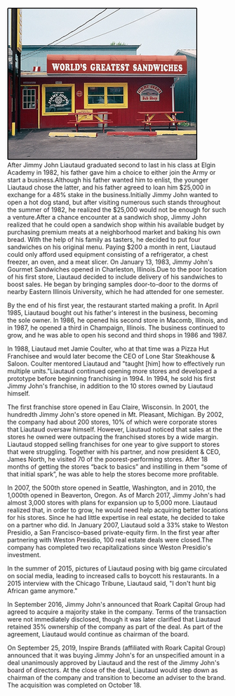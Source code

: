 ![original store](JJ_original_store_010314.webp)  
After Jimmy John Liautaud graduated second to last in his class at Elgin Academy in 1982, his father gave him a choice to either join the Army or start a business.Although his father wanted him to enlist, the younger Liautaud chose the latter, and his father agreed to loan him $25,000 in exchange for a 48% stake in the business.Initially Jimmy John wanted to open a hot dog stand, but after visiting numerous such stands throughout the summer of 1982, he realized the $25,000 would not be enough for such a venture.After a chance encounter at a sandwich shop, Jimmy John realized that he could open a sandwich shop within his available budget by purchasing premium meats at a neighborhood market and baking his own bread. With the help of his family as tasters, he decided to put four sandwiches on his original menu. Paying $200 a month in rent, Liautaud could only afford used equipment consisting of a refrigerator, a chest freezer, an oven, and a meat slicer.
On January 13, 1983, Jimmy John's Gourmet Sandwiches opened in Charleston, Illinois.Due to the poor location of his first store, Liautaud decided to include delivery of his sandwiches to boost sales. He began by bringing samples door-to-door to the dorms of nearby Eastern Illinois University, which he had attended for one semester.

By the end of his first year, the restaurant started making a profit. In April 1985, Liautaud bought out his father's interest in the business, becoming the sole owner. In 1986, he opened his second store in Macomb, Illinois, and in 1987, he opened a third in Champaign, Illinois. The business continued to grow, and he was able to open his second and third shops in 1986 and 1987.

In 1988, Liautaud met Jamie Coulter, who at that time was a Pizza Hut Franchisee and would later become the CEO of Lone Star Steakhouse & Saloon. Coulter mentored Liautaud and "taught [him] how to effectively run multiple units."Liautaud continued opening more stores and developed a prototype before beginning franchising in 1994. In 1994, he sold his first Jimmy John's franchise, in addition to the 10 stores owned by Liautaud himself.

The first franchise store opened in Eau Claire, Wisconsin. In 2001, the hundredth Jimmy John's store opened in Mt. Pleasant, Michigan. By 2002, the company had about 200 stores, 10% of which were corporate stores that Liautaud oversaw himself. However, Liautaud noticed that sales at the stores he owned were outpacing the franchised stores by a wide margin. Liautaud stopped selling franchises for one year to give support to stores that were struggling. Together with his partner, and now president & CEO, James North, he visited 70 of the poorest-performing stores. After 18 months of getting the stores “back to basics” and instilling in them “some of that initial spark”, he was able to help the stores become more profitable.

In 2007, the 500th store opened in Seattle, Washington, and in 2010, the 1,000th opened in Beaverton, Oregon. As of March 2017, Jimmy John's had almost 3,000 stores with plans for expansion up to 5,000 more. Liautaud realized that, in order to grow, he would need help acquiring better locations for his stores. Since he had little expertise in real estate, he decided to take on a partner who did. In January 2007, Liautaud sold a 33% stake to Weston Presidio, a San Francisco–based private-equity firm. In the first year after partnering with Weston Presidio, 100 real estate deals were closed.The company has completed two recapitalizations since Weston Presidio's investment.

In the summer of 2015, pictures of Liautaud posing with big game circulated on social media, leading to increased calls to boycott his restaurants. In a 2015 interview with the Chicago Tribune, Liautaud said, "I don't hunt big African game anymore."

In September 2016, Jimmy John's announced that Roark Capital Group had agreed to acquire a majority stake in the company. Terms of the transaction were not immediately disclosed, though it was later clarified that Liautaud retained 35% ownership of the company as part of the deal. As part of the agreement, Liautaud would continue as chairman of the board.

On September 25, 2019, Inspire Brands (affiliated with Roark Capital Group) announced that it was buying Jimmy John's for an unspecified amount in a deal unanimously approved by Liautaud and the rest of the Jimmy John's board of directors. At the close of the deal, Liautaud would step down as chairman of the company and transition to become an adviser to the brand. The acquisition was completed on October 18.

